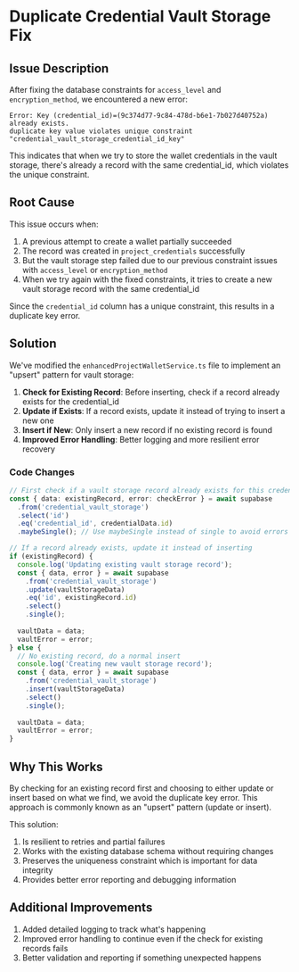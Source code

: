 # Duplicate Credential Vault Storage Fix

## Issue Description

After fixing the database constraints for `access_level` and `encryption_method`, we encountered a new error:

```
Error: Key (credential_id)=(9c374d77-9c84-478d-b6e1-7b027d40752a) already exists.
duplicate key value violates unique constraint "credential_vault_storage_credential_id_key"
```

This indicates that when we try to store the wallet credentials in the vault storage, there's already a record with the same credential_id, which violates the unique constraint.

## Root Cause

This issue occurs when:

1. A previous attempt to create a wallet partially succeeded
2. The record was created in `project_credentials` successfully
3. But the vault storage step failed due to our previous constraint issues with `access_level` or `encryption_method`
4. When we try again with the fixed constraints, it tries to create a new vault storage record with the same credential_id

Since the `credential_id` column has a unique constraint, this results in a duplicate key error.

## Solution

We've modified the `enhancedProjectWalletService.ts` file to implement an "upsert" pattern for vault storage:

1. **Check for Existing Record**: Before inserting, check if a record already exists for the credential_id
2. **Update if Exists**: If a record exists, update it instead of trying to insert a new one
3. **Insert if New**: Only insert a new record if no existing record is found
4. **Improved Error Handling**: Better logging and more resilient error recovery

### Code Changes

```typescript
// First check if a vault storage record already exists for this credential
const { data: existingRecord, error: checkError } = await supabase
  .from('credential_vault_storage')
  .select('id')
  .eq('credential_id', credentialData.id)
  .maybeSingle(); // Use maybeSingle instead of single to avoid errors

// If a record already exists, update it instead of inserting
if (existingRecord) {
  console.log('Updating existing vault storage record');
  const { data, error } = await supabase
    .from('credential_vault_storage')
    .update(vaultStorageData)
    .eq('id', existingRecord.id)
    .select()
    .single();
    
  vaultData = data;
  vaultError = error;
} else {
  // No existing record, do a normal insert
  console.log('Creating new vault storage record');
  const { data, error } = await supabase
    .from('credential_vault_storage')
    .insert(vaultStorageData)
    .select()
    .single();
    
  vaultData = data;
  vaultError = error;
}
```

## Why This Works

By checking for an existing record first and choosing to either update or insert based on what we find, we avoid the duplicate key error. This approach is commonly known as an "upsert" pattern (update or insert).

This solution:
1. Is resilient to retries and partial failures
2. Works with the existing database schema without requiring changes
3. Preserves the uniqueness constraint which is important for data integrity
4. Provides better error reporting and debugging information

## Additional Improvements

1. Added detailed logging to track what's happening
2. Improved error handling to continue even if the check for existing records fails
3. Better validation and reporting if something unexpected happens
